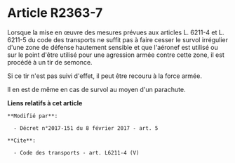 # Article R2363-7

Lorsque la mise en œuvre des mesures prévues aux articles L. 6211-4 et L. 6211-5 du code des transports ne suffit pas à faire
cesser le survol irrégulier d'une zone de défense hautement sensible et que l'aéronef est utilisé ou sur le point d'être
utilisé pour une agression armée contre cette zone, il est procédé à un tir de semonce. 

Si ce tir n'est pas suivi d'effet, il peut être recouru à la force armée. 

Il en est de même en cas de survol au moyen d'un parachute.

**Liens relatifs à cet article**

	**Modifié par**:

	  - Décret n°2017-151 du 8 février 2017 - art. 5

	**Cite**:

	  - Code des transports - art. L6211-4 (V)

